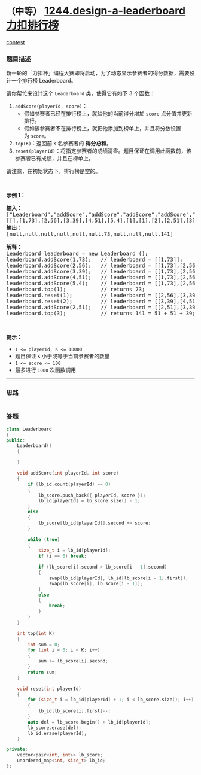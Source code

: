 # `（中等）` [1244.design-a-leaderboard 力扣排行榜](https://leetcode-cn.com/problems/design-a-leaderboard/)

[contest](https://leetcode-cn.com/contest/biweekly-contest-12/problems/design-a-leaderboard/)

### 题目描述

<p>新一轮的「力扣杯」编程大赛即将启动，为了动态显示参赛者的得分数据，需要设计一个排行榜 Leaderboard。</p>

<p>请你帮忙来设计这个&nbsp;<code>Leaderboard</code> 类，使得它有如下&nbsp;3 个函数：</p>

<ol>
	<li><code>addScore(playerId, score)</code>：
	<ul>
		<li>假如参赛者已经在排行榜上，就给他的当前得分增加&nbsp;<code>score</code>&nbsp;点分值并更新排行。</li>
		<li>假如该参赛者不在排行榜上，就把他添加到榜单上，并且将分数设置为&nbsp;<code>score</code>。</li>
	</ul>
	</li>
	<li><code>top(K)</code>：返回前&nbsp;<code>K</code>&nbsp;名参赛者的&nbsp;<strong>得分总和</strong>。</li>
	<li><code>reset(playerId)</code>：将指定参赛者的成绩清零。题目保证在调用此函数前，该参赛者已有成绩，并且在榜单上。</li>
</ol>

<p>请注意，在初始状态下，排行榜是空的。</p>

<p>&nbsp;</p>

<p><strong>示例 1：</strong></p>

<pre><strong>输入： </strong>
["Leaderboard","addScore","addScore","addScore","addScore","addScore","top","reset","reset","addScore","top"]
[[],[1,73],[2,56],[3,39],[4,51],[5,4],[1],[1],[2],[2,51],[3]]
<strong>输出：</strong>
[null,null,null,null,null,null,73,null,null,null,141]

<strong>解释： </strong>
Leaderboard leaderboard = new Leaderboard ();
leaderboard.addScore(1,73);   // leaderboard = [[1,73]];
leaderboard.addScore(2,56);   // leaderboard = [[1,73],[2,56]];
leaderboard.addScore(3,39);   // leaderboard = [[1,73],[2,56],[3,39]];
leaderboard.addScore(4,51);   // leaderboard = [[1,73],[2,56],[3,39],[4,51]];
leaderboard.addScore(5,4);    // leaderboard = [[1,73],[2,56],[3,39],[4,51],[5,4]];
leaderboard.top(1);           // returns 73;
leaderboard.reset(1);         // leaderboard = [[2,56],[3,39],[4,51],[5,4]];
leaderboard.reset(2);         // leaderboard = [[3,39],[4,51],[5,4]];
leaderboard.addScore(2,51);   // leaderboard = [[2,51],[3,39],[4,51],[5,4]];
leaderboard.top(3);           // returns 141 = 51 + 51 + 39;
</pre>

<p>&nbsp;</p>

<p><strong>提示：</strong></p>

<ul>
	<li><code>1 &lt;= playerId, K &lt;= 10000</code></li>
	<li>题目保证&nbsp;<code>K</code>&nbsp;小于或等于当前参赛者的数量</li>
	<li><code>1 &lt;= score&nbsp;&lt;= 100</code></li>
	<li>最多进行&nbsp;<code>1000</code>&nbsp;次函数调用</li>
</ul>

            

---
### 思路
```
```



### 答题
``` C++
class Leaderboard 
{
public:
	Leaderboard()
	{

	}

	void addScore(int playerId, int score)
	{
		if (lb_id.count(playerId) == 0)
		{
			lb_score.push_back({ playerId, score });
			lb_id[playerId] = lb_score.size() - 1;
		}
		else
		{
			lb_score[lb_id[playerId]].second += score;
		}

		while (true)
		{
			size_t i = lb_id[playerId];
			if (i == 0) break;

			if (lb_score[i].second > lb_score[i - 1].second)
			{
				swap(lb_id[playerId], lb_id[lb_score[i - 1].first]);
				swap(lb_score[i], lb_score[i - 1]);
			}
			else
			{
				break;
			}
		}
	}

	int top(int K) 
	{
		int sum = 0;
		for (int i = 0; i < K; i++)
		{
			sum += lb_score[i].second;
		}
		return sum;
	}

	void reset(int playerId)
	{
		for (size_t i = lb_id[playerId] + 1; i < lb_score.size(); i++)
		{
			lb_id[lb_score[i].first]--;
		}
		auto del = lb_score.begin() + lb_id[playerId];
		lb_score.erase(del);
		lb_id.erase(playerId);
	}

private:
	vector<pair<int, int>> lb_score;
	unordered_map<int, size_t> lb_id;
};
```




